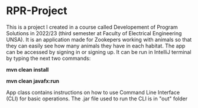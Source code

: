 # RPR-Project

<p> This is a project I created in a course called Developement of Program Solutions in 2022/23 (third semester at Faculty of Electrical Engineering UNSA). 
It is an application made for Zookepers working with animals so that they can easily see how many animals they have in each habitat. The app can be accessed by signing in or signing up.
It can be run in IntelliJ terminal by typing the next two commands:</p>
<b>mvn clean install</b>

<b>mvn clean javafx:run</b>

App class contains instructions on how to use Command Line Interface (CLI) for basic operations. The .jar file used to run the CLI is in "out" folder
